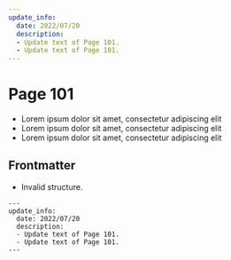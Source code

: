 ```yaml
---
update_info:
  date: 2022/07/20
  description:
  - Update text of Page 101.
  - Update text of Page 101.
---
```

# Page 101

- Lorem ipsum dolor sit amet, consectetur adipiscing elit
- Lorem ipsum dolor sit amet, consectetur adipiscing elit
- Lorem ipsum dolor sit amet, consectetur adipiscing elit


## Frontmatter

- Invalid structure.

```
---
update_info:
  date: 2022/07/20
  description:
  - Update text of Page 101.
  - Update text of Page 101.
---
```

